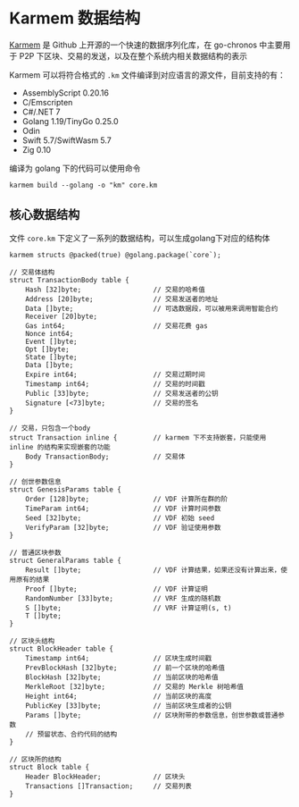 # Karmem 数据结构

[Karmem](https://github.com/inkeliz/karmem) 是 Github 上开源的一个快速的数据序列化库，在 go-chronos 中主要用于 P2P 下区块、交易的发送，以及在整个系统内相关数据结构的表示

Karmem 可以将符合格式的 `.km` 文件编译到对应语言的源文件，目前支持的有：

- AssemblyScript 0.20.16
- C/Emscripten
- C#/.NET 7
- Golang 1.19/TinyGo 0.25.0
- Odin
- Swift 5.7/SwiftWasm 5.7
- Zig 0.10

编译为 golang 下的代码可以使用命令

```shell
karmem build --golang -o "km" core.km
```

## 核心数据结构

文件 `core.km` 下定义了一系列的数据结构，可以生成golang下对应的结构体

```
karmem structs @packed(true) @golang.package(`core`);

// 交易体结构
struct TransactionBody table {
    Hash [32]byte;					// 交易的哈希值
    Address [20]byte;				// 交易发送者的地址
    Data []byte;					// 可选数据段，可以被用来调用智能合约
    Receiver [20]byte;
    Gas int64;						// 交易花费 gas
    Nonce int64;
    Event []byte;
    Opt []byte;
    State []byte;
    Data []byte;
    Expire int64;					// 交易过期时间
    Timestamp int64;				// 交易的时间戳
    Public [33]byte;				// 交易发送者的公钥
    Signature [<73]byte;			// 交易的签名
}

// 交易，只包含一个body
struct Transaction inline {			// karmem 下不支持嵌套，只能使用 inline 的结构来实现嵌套的功能
    Body TransactionBody;			// 交易体
}

// 创世参数信息
struct GenesisParams table {
    Order [128]byte;				// VDF 计算所在群的阶
    TimeParam int64;				// VDF 计算时间参数
    Seed [32]byte;					// VDF 初始 seed
    VerifyParam [32]byte;			// VDF 验证使用参数
}

// 普通区块参数
struct GeneralParams table {
    Result []byte;					// VDF 计算结果，如果还没有计算出来，使用原有的结果
    Proof []byte;					// VDF 计算证明
    RandomNumber [33]byte;			// VRF 生成的随机数
    S []byte;						// VRF 计算证明(s, t)
    T []byte;
}

// 区块头结构
struct BlockHeader table {
    Timestamp int64;				// 区块生成时间戳
    PrevBlockHash [32]byte;			// 前一个区块的哈希值
    BlockHash [32]byte;				// 当前区块的哈希值
    MerkleRoot [32]byte;			// 交易的 Merkle 树哈希值
    Height int64;					// 当前区块的高度
    PublicKey [33]byte;				// 当前区块生成者的公钥
    Params []byte;					// 区块附带的参数信息，创世参数或普通参数
    // 预留状态、合约代码的结构
}

// 区块所的结构
struct Block table {
    Header BlockHeader;				// 区块头
    Transactions []Transaction;		// 交易列表
}
```

